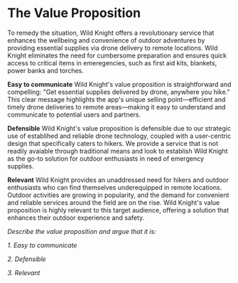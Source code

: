 # The Value Proposition
To remedy the situation, Wild Knight offers a revolutionary service that enhances the wellbeing and convenience of outdoor adventures by providing essential supplies via drone delivery to remote locations. Wild Knight eliminates the need for cumbersome preparation and ensures quick access to critical items in emeregencies, such as first aid kits, blankets, power banks and torches.

**Easy to communicate**
Wild Knight's value proposition is straightforward and compelling: "Get essential supplies delivered by drone, anywhere you hike." This clear message highlights the app's unique selling point—efficient and timely drone deliveries to remote areas—making it easy to understand and communicate to potential users and partners.

**Defensible**
Wild Knight's value proposition is defensible due to our strategic use of establihed and reliable drone technology, coupled with a user-centric design that specifically caters to hikers. We provide a service that is not readily avaiable through traditional means and look to establish Wild Knight as the go-to solution for outdoor enthusiasts in need of emergency supplies.

**Relevant**
Wild Knight provides an unaddressed need for hikers and outdoor enthusiasts who can find themselves underequipped in remote locations. Outdoor activities are growing in popularity, and the demand for convenient and reliable services around the field are on the rise. Wild Knight's value proposition is highly relevant to this target audience, offering a solution that enhances their outdoor experience and safety.

*Describe the value proposition and argue that it is:*

*1. Easy to communicate*

*2. Defensible*

*3. Relevant*

